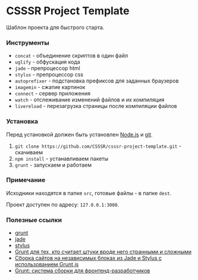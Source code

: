 # CSSSR Project Template
Шаблон проекта для быстрого старта.

### Инструменты
* `concat` - объединение скриптов в один файл
* `uglify` - обфускация кода
* `jade` - препроцессор html
* `stylus` - препроцессор css
* `autoprefixer` - подстановка префиксов для заданных браузеров
* `imagemin` - сжатие картинок
* `connect` - сервер приложения
* `watch` - отслеживание изменений файлов и их компиляция
* `livereload` - перезагрузка страницы после компиляции файлов


### Установка
Перед установкой должен быть установлен [Node.js](http://nodejs.org/) и [git](http://git-scm.com/).

1. `git clone https://github.com/CSSSR/csssr-project-template.git` - скачиваем
2. `npm install` - устанавливаем пакеты
3. `grunt` - запускаем и работаем


### Примечание
Исходники находятся в папке `src`, готовые файлы - в папке `dest`.

Проект доступен по адресу: `127.0.0.1:3000`.


### Полезные ссылки
* [grunt](http://gruntjs.com/)
* [jade](http://jade-lang.com/)
* [stylus](http://learnboost.github.io/stylus/)
* [Grunt для тех, кто считает штуки вроде него странными и сложными](http://frontender.info/grunt-is-not-weird-and-hard/)
* [Сборка сайтов на независимых блоках из Jade и Stylus с использованием Grunt.js](http://oleggromov.com/slides/independent-blocks-assemble/)
* [Grunt: система сборки для фронтенд-разработчиков](http://sapegin.ru/pres/grunt/)
